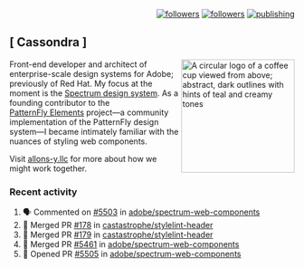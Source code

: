<p align="right"><a rel="me" href="https://front-end.social/@castastrophe">
    <img alt="followers" title="Follow me on Mastodon" src="https://img.shields.io/mastodon/follow/109297102751309835?domain=https%3A%2F%2Ffront-end.social&label=Follow&logo=mastodon&logoColor=white&style=for-the-badge&labelColor=008080&color=006969"/></a>
  <a href="https://codepen.io/castastrophe/">
    <img alt="followers" title="Follow me on CodePen" src="https://img.shields.io/badge/23-1?color=640464&labelColor=7c007c&style=for-the-badge&logo=codepen&label=Follow"/></a>
<a href="https://castastrophe.medium.com/">
    <img alt="publishing" title="View articles on Medium" src="https://img.shields.io/badge/107-1?color=666&labelColor=444&label=subscribe&logo=medium&logoColor=white&style=for-the-badge"/></a>
</p>

## [&nbsp;Cassondra&nbsp;]

<img align="right" src="https://github-production-user-asset-6210df.s3.amazonaws.com/1840295/253016758-ba468774-1cd3-42c2-8f43-947b5eeb5edf.png" height="200" alt="A circular logo of a coffee cup viewed from above; abstract, dark outlines with hints of teal and creamy tones">

Front-end developer and architect of enterprise-scale design systems for Adobe; previously of Red Hat. My focus at the moment is the [Spectrum design system](https://github.com/adobe/spectrum-css). As a founding contributor to the [PatternFly&nbsp;Elements](https://github.com/patternfly/patternfly-elements) project&mdash;a community implementation of the PatternFly design system&mdash;I became intimately familiar with the nuances of styling web components.

Visit [allons-y.llc](http://allons-y.llc/) for more about how we might work together.

### Recent activity

<!--START_SECTION:activity-->
1. 🗣 Commented on [#5503](https://github.com/adobe/spectrum-web-components/pull/5503#issuecomment-2920491523) in [adobe/spectrum-web-components](https://github.com/adobe/spectrum-web-components)
2. 🎉 Merged PR [#178](https://github.com/castastrophe/stylelint-header/pull/178) in [castastrophe/stylelint-header](https://github.com/castastrophe/stylelint-header)
3. 🎉 Merged PR [#179](https://github.com/castastrophe/stylelint-header/pull/179) in [castastrophe/stylelint-header](https://github.com/castastrophe/stylelint-header)
4. 🎉 Merged PR [#5461](https://github.com/adobe/spectrum-web-components/pull/5461) in [adobe/spectrum-web-components](https://github.com/adobe/spectrum-web-components)
5. 💪 Opened PR [#5505](https://github.com/adobe/spectrum-web-components/pull/5505) in [adobe/spectrum-web-components](https://github.com/adobe/spectrum-web-components)
<!--END_SECTION:activity-->
